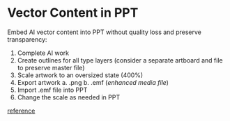 # Vector Content in PPT

Embed AI vector content into PPT without quality loss and preserve transparency:

1. Complete AI work
2. Create outlines for all type layers (consider a separate artboard and file to preserve master file)
3. Scale artwork to an oversized state (400%)
4. Export artwork
   a. .png
   b. .emf (_enhanced media file_)
5. Import .emf file into PPT
6. Change the scale as needed in PPT

[reference](http://stackoverflow.com/questions/15388048/change-resolution-of-emf-image-files-to-prevent-quality-loss-in-powerpoint)

